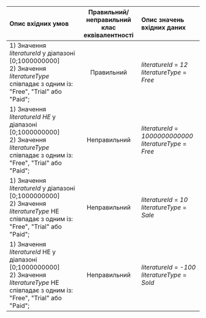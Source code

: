 |Опис вхідних умов|Правильний/неправильний <br> клас еквівалентності|Опис значень вхідних даних|
|:-|:-:|:-|
|1) Значення *literatureId* у діапазоні [0;1000000000]<br>2) Значення *literatureType* співпадає з одним із: "Free", "Trial" або "Paid";| Правильний | *literatureId* = *12* <br> *literatureType* = *Free*|
|1) Значення *literatureId* *НЕ* у діапазоні [0;1000000000]<br>2) Значення *literatureType* співпадає з одним із: "Free", "Trial" або "Paid";| Неправильний | *literatureId* = *1000000000000* <br> *literatureType* = *Free*|
|1) Значення *literatureId* у діапазоні [0;1000000000]<br>2) Значення *literatureType* НЕ співпадає з одним із: "Free", "Trial" або "Paid";| Неправильний | *literatureId* = *10* <br> *literatureType* = *Sale*|
|1) Значення *literatureId* НЕ у діапазоні [0;1000000000]<br>2) Значення *literatureType* НЕ співпадає з одним із: "Free", "Trial" або "Paid";| Неправильний | *literatureId* = *-100* <br> *literatureType* = *Sold*|
